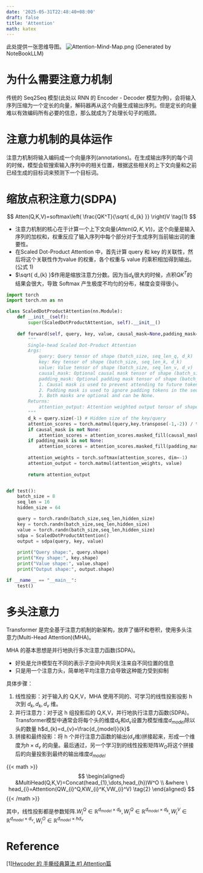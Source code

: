 ```yaml
---
date: '2025-05-31T22:48:40+08:00'
draft: false
title: 'Attention'
math: katex
---
```


此处提供一张思维导图。
![Attention-Mind-Map.png](https://sa1geblogimage-1316665129.cos.ap-beijing.myqcloud.com/img/Attention-Mind-Map.png)
(Generated by NoteBookLLM)

  
# 为什么需要注意力机制
传统的 Seq2Seq 模型(此处以 RNN 的 Encoder - Decoder 模型为例)，会将输入序列压缩为一个定长的向量，解码器再从这个向量生成输出序列。但是定长的向量难以有效编码所有必要的信息，那么就成为了处理长句子的瓶颈。


# 注意力机制的具体运作
注意力机制将输入编码成一个向量序列(annotations)。在生成输出序列的每个词的时候，模型会软搜索输入序列中的相关位置，根据这些相关的上下文向量和之前已经生成的目标词来预测下一个目标词。

# 缩放点积注意力(SDPA)

$$
Atten(Q,K,V)=softmax\left( \frac{QK^T}{\sqrt{ d_{k} }} \right)V \tag{1}
$$

- 注意力机制的核心在于计算一个上下文向量$(Atten(Q,K,V))$，这个向量是输入序列的加权和，权重反应了输入序列中每个部分对于生成序列当前输出词的重要性。
- 在Scaled Dot-Product Attention 中，首先计算 query 和 key 的关联性，然后将这个关联性作为value 的权重，各个权重与 value 的乘积相加得到输出。(公式 1)
- $\sqrt{ d_{k} }$作用是缩放注意力分数。因为当$d_{k}$很大的时候，点积$QK^T$的结果会很大，导致 Softmax 产生极度不均匀的分布，梯度会变得很小。

```Python
import torch
import torch.nn as nn

class ScaledDotProductAttention(nn.Module):
    def __init__(self):
        super(ScaledDotProductAttention, self).__init__()
        
    def forward(self, query, key, value, causal_mask=None,padding_mask=None):
        """
        Single-head Scaled Dot-Product Attention
        Args:
            query: Query tensor of shape (batch_size, seq_len_q, d_k)
            key: Key tensor of shape (batch_size, seq_len_k, d_k)
            value: Value tensor of shape (batch_size, seq_len_v, d_v)
            causal_mask: Optional causal mask tensor of shape (batch_size, seq_len_q, seq_len_k)
            padding_mask: Optional padding mask tensor of shape (batch_size, seq_len_q, seq_len_k)
            1. Causal mask is used to prevent attending to future tokens in the sequence.
            2. Padding mask is used to ignore padding tokens in the sequence.
            3. Both masks are optional and can be None.
        Returns:
            attention_output: Attention weighted output tensor of shape (batch_size, seq_len_q, d_v)
        """
        d_k = query.size(-1) # Hidden size of the key/query
        attention_scores = torch.matmul(query,key.transpose(-1,-2)) / torch.sqrt(torch.tensor(d_k,dtype=torch.float32))
        if causal_mask is not None:
            attention_scores = attention_scores.masked_fill(causal_mask == 0, float('-inf'))
        if padding_mask is not None:
            attention_scores = attention_scores.masked_fill(padding_mask == 0, float('-inf'))
        
        attention_weights = torch.softmax(attention_scores, dim=-1)
        attention_output = torch.matmul(attention_weights, value)
        
        return attention_output


def test():
    batch_size = 8
    seq_len = 16
    hidden_size = 64

    query = torch.randn(batch_size,seq_len,hidden_size)
    key = torch.randn(batch_size,seq_len,hidden_size)
    value = torch.randn(batch_size,seq_len,hidden_size)
    sdpa = ScaledDotProductAttention()
    output = sdpa(query, key, value)
    
    print("Query shape:", query.shape)
    print("Key shape:", key.shape)
    print("Value shape:", value.shape)
    print("Output shape:", output.shape)

if __name__ == "__main__":
    test()
```

# 多头注意力
Transformer 是完全基于注意力机制的新架构，放弃了循环和卷积，使用多头注意力(Multi-Head Attention)(MHA)。

MHA 的基本思想是并行地执行多次注意力函数(SDPA)。
- 好处是允许模型在不同的表示子空间中共同关注来自不同位置的信息
- 只是用一个注意力头，简单地平均注意力会导致这种能力受到抑制

具体步骤：
1. 线性投影：对于输入的 Q,K,V，MHA 使用不同的、可学习的线性投影投影 h 次到 $d_{k},d_{k},d_{v}$ 维。
2. 并行注意力：对于这 h 组投影后的 Q,K,V，并行地执行注意力函数(SDPA)。Transformer模型中通常会将每个头的维度$d_{k}$和$d_{v}$设置为模型维度$d_{model}$除以头的数量 h$d_{k}=d_{v}=\frac{d_{model}}{k}$
3. 拼接和最终投影：将 h 个并行注意力函数的输出($d_{v}$维)拼接起来，形成一个维度为$h \times d_{v}$ 的向量。最后通过，另一个学习到的线性投影矩阵$W_{O}$将这个拼接后的向量投影到最终的输出维度$d_{model}$

{{< math >}}
$$
\begin{aligned}
&MultiHead(Q,K,V)=Concat(head_{1},\dots,head_{h})W^O \\
&where \ head_{i}=Attention(QW_{i}^Q,KW_{i}^K,VW_{i}^V)
\tag{2}
\end{aligned}
$$
{{< /math >}}

其中，线性投影都是参数矩阵.$W_{i}^Q \in \mathbb{R}^{d_{model} \times d_{k}},W_{i}^Q \in \mathbb{R}^{d_{model} \times d_{k}},W_{i}^V \in \mathbb{R}^{d_{model} \times d_{v}},W_{i}^O \in \mathbb{R}^{d_{model} \times hd_{v}}$























# Reference
\[1\][Hwcoder 的 手撕经典算法 #1 Attention篇](https://hwcoder.top/Manual-Coding-1)

